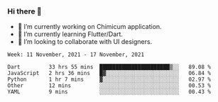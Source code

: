 ### Hi there 👋

<!--
**devcat37/devcat37** is a ✨ _special_ ✨ repository because its `README.md` (this file) appears on your GitHub profile.-->


- 🔭 I’m currently working on Chimicum application.
- 🌱 I’m currently learning Flutter/Dart.
- 👯 I’m looking to collaborate with UI designers.
<!-- - 🤔 I’m looking for help with ... -->

<!--START_SECTION:waka-->
```text
Week: 11 November, 2021 - 17 November, 2021

Dart         33 hrs 55 mins  ██████████████████████▒░░   89.08 % 
JavaScript   2 hrs 36 mins   █▓░░░░░░░░░░░░░░░░░░░░░░░   06.84 % 
Python       1 hr 7 mins     ▓░░░░░░░░░░░░░░░░░░░░░░░░   02.97 % 
Other        12 mins         ░░░░░░░░░░░░░░░░░░░░░░░░░   00.53 % 
YAML         9 mins          ░░░░░░░░░░░░░░░░░░░░░░░░░   00.43 % 
```
<!--END_SECTION:waka-->
